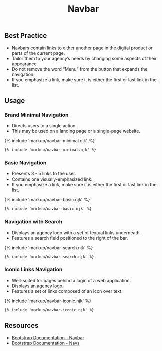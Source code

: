 ﻿---
title: Navbar
summary: Navbars allow users to move around digital products.
tags: components
layout: guide
eleventyNavigation:
  key: Navbar
  parent: Components
  order: 200
  excerpt: Navbars allow users to move around digital products.
  img: /img/illustrations/illus-navbar.svg
---

## Best Practice

- Navbars contain links to either another page in the digital product or parts of the current page.
- Tailor them to your agency’s needs by changing some aspects of their appearance.
- Do not remove the word “Menu” from the button that expands the navigation.
- If you emphasize a link, make sure it is either the first or last link in the list.

## Usage

### Brand Minimal Navigation

- Directs users to a single action.
- This may be used on a landing page or a single-page website.

{% include 'markup/navbar-minimal.njk' %}

``` html
{% include 'markup/navbar-minimal.njk' %}
```

### Basic Navigation

- Presents 3 - 5 links to the user.
- Contains one visually-emphasized link.
- If you emphasize a link, make sure it is either the first or last link in the list.

{% include 'markup/navbar-basic.njk' %}

``` html
{% include 'markup/navbar-basic.njk' %}
```

### Navigation with Search

- Displays an agency logo with a set of textual links underneath.
- Features a search field positioned to the right of the bar.

{% include 'markup/navbar-search.njk' %}
``` html
{% include 'markup/navbar-search.njk' %}
```

### Iconic Links Navigation

* Well-suited for pages behind a login of a web application.
* Displays an agency logo.
* Features a set of links composed of an icon over text.

{% include 'markup/navbar-iconic.njk' %}
``` html
{% include 'markup/navbar-iconic.njk' %}
```

## Resources
* <a href="https://getbootstrap.com/docs/5.1/components/navbar/" target="_blank">Bootstrap Documentation - Navbar</a> 
* <a href="https://getbootstrap.com/docs/5.1/components/navs-tabs/" target="_blank">Bootstrap Documentation - Navs</a> 
